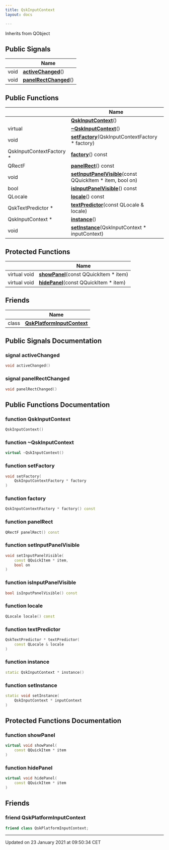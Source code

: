 ```yaml
---
title: QskInputContext
layout: docs

---
```





Inherits from QObject

## Public Signals

|                | Name           |
| -------------- | -------------- |
| void | **[activeChanged](/docs/classes/class_qsk_input_context/#signal-activechanged)**() |
| void | **[panelRectChanged](/docs/classes/class_qsk_input_context/#signal-panelrectchanged)**() |

## Public Functions

|                | Name           |
| -------------- | -------------- |
| | **[QskInputContext](/docs/classes/class_qsk_input_context/#function-qskinputcontext)**() |
| virtual | **[~QskInputContext](/docs/classes/class_qsk_input_context/#function-~qskinputcontext)**() |
| void | **[setFactory](/docs/classes/class_qsk_input_context/#function-setfactory)**(QskInputContextFactory * factory) |
| QskInputContextFactory * | **[factory](/docs/classes/class_qsk_input_context/#function-factory)**() const |
| QRectF | **[panelRect](/docs/classes/class_qsk_input_context/#function-panelrect)**() const |
| void | **[setInputPanelVisible](/docs/classes/class_qsk_input_context/#function-setinputpanelvisible)**(const QQuickItem * item, bool on) |
| bool | **[isInputPanelVisible](/docs/classes/class_qsk_input_context/#function-isinputpanelvisible)**() const |
| QLocale | **[locale](/docs/classes/class_qsk_input_context/#function-locale)**() const |
| QskTextPredictor * | **[textPredictor](/docs/classes/class_qsk_input_context/#function-textpredictor)**(const QLocale & locale) |
| QskInputContext * | **[instance](/docs/classes/class_qsk_input_context/#function-instance)**() |
| void | **[setInstance](/docs/classes/class_qsk_input_context/#function-setinstance)**(QskInputContext * inputContext) |

## Protected Functions

|                | Name           |
| -------------- | -------------- |
| virtual void | **[showPanel](/docs/classes/class_qsk_input_context/#function-showpanel)**(const QQuickItem * item) |
| virtual void | **[hidePanel](/docs/classes/class_qsk_input_context/#function-hidepanel)**(const QQuickItem * item) |

## Friends

|                | Name           |
| -------------- | -------------- |
| class | **[QskPlatformInputContext](/docs/classes/class_qsk_input_context/#friend-qskplatforminputcontext)**  |

## Public Signals Documentation

### signal activeChanged

```cpp
void activeChanged()
```


### signal panelRectChanged

```cpp
void panelRectChanged()
```


## Public Functions Documentation

### function QskInputContext

```cpp
QskInputContext()
```


### function ~QskInputContext

```cpp
virtual ~QskInputContext()
```


### function setFactory

```cpp
void setFactory(
    QskInputContextFactory * factory
)
```


### function factory

```cpp
QskInputContextFactory * factory() const
```


### function panelRect

```cpp
QRectF panelRect() const
```


### function setInputPanelVisible

```cpp
void setInputPanelVisible(
    const QQuickItem * item,
    bool on
)
```


### function isInputPanelVisible

```cpp
bool isInputPanelVisible() const
```


### function locale

```cpp
QLocale locale() const
```


### function textPredictor

```cpp
QskTextPredictor * textPredictor(
    const QLocale & locale
)
```


### function instance

```cpp
static QskInputContext * instance()
```


### function setInstance

```cpp
static void setInstance(
    QskInputContext * inputContext
)
```


## Protected Functions Documentation

### function showPanel

```cpp
virtual void showPanel(
    const QQuickItem * item
)
```


### function hidePanel

```cpp
virtual void hidePanel(
    const QQuickItem * item
)
```


## Friends

### friend QskPlatformInputContext

```cpp
friend class QskPlatformInputContext;
```


-------------------------------

Updated on 23 January 2021 at 09:50:34 CET